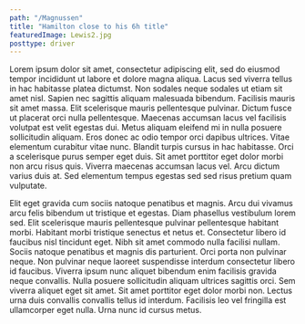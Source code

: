 ```yaml
---
path: "/Magnussen"
title: "Hamilton close to his 6h title"
featuredImage: Lewis2.jpg
posttype: driver
---
```


Lorem ipsum dolor sit amet, consectetur adipiscing elit, sed do eiusmod tempor incididunt ut labore et dolore magna aliqua. Lacus sed viverra tellus in hac habitasse platea dictumst. Non sodales neque sodales ut etiam sit amet nisl. Sapien nec sagittis aliquam malesuada bibendum. Facilisis mauris sit amet massa. Elit scelerisque mauris pellentesque pulvinar. Dictum fusce ut placerat orci nulla pellentesque. Maecenas accumsan lacus vel facilisis volutpat est velit egestas dui. Metus aliquam eleifend mi in nulla posuere sollicitudin aliquam. Eros donec ac odio tempor orci dapibus ultrices. Vitae elementum curabitur vitae nunc. Blandit turpis cursus in hac habitasse. Orci a scelerisque purus semper eget duis. Sit amet porttitor eget dolor morbi non arcu risus quis. Viverra maecenas accumsan lacus vel. Arcu dictum varius duis at. Sed elementum tempus egestas sed sed risus pretium quam vulputate.

Elit eget gravida cum sociis natoque penatibus et magnis. Arcu dui vivamus arcu felis bibendum ut tristique et egestas. Diam phasellus vestibulum lorem sed. Elit scelerisque mauris pellentesque pulvinar pellentesque habitant morbi. Habitant morbi tristique senectus et netus et. Consectetur libero id faucibus nisl tincidunt eget. Nibh sit amet commodo nulla facilisi nullam. Sociis natoque penatibus et magnis dis parturient. Orci porta non pulvinar neque. Non pulvinar neque laoreet suspendisse interdum consectetur libero id faucibus. Viverra ipsum nunc aliquet bibendum enim facilisis gravida neque convallis. Nulla posuere sollicitudin aliquam ultrices sagittis orci. Sem viverra aliquet eget sit amet. Sit amet porttitor eget dolor morbi non. Lectus urna duis convallis convallis tellus id interdum. Facilisis leo vel fringilla est ullamcorper eget nulla. Urna nunc id cursus metus.
